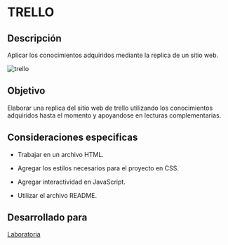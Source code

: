 # TRELLO

## Descripción

Aplicar los conocimientos adquiridos mediante la replica de un sitio web.

![trello](https://user-images.githubusercontent.com/37418934/45118055-e856bf80-b11c-11e8-81be-0d767ae31766.png)



## Objetivo

Elaborar una replica del sitio web de trello utilizando los conocimientos adquiridos hasta el momento y apoyandose en lecturas complementarias.

## Consideraciones especificas

* Trabajar en un archivo HTML.

* Agregar los estilos necesarios para el proyecto en CSS.

* Agregar interactividad en JavaScript.

* Utilizar el archivo README.

## Desarrollado para 
[Laboratoria](http://laboratoria.la)
